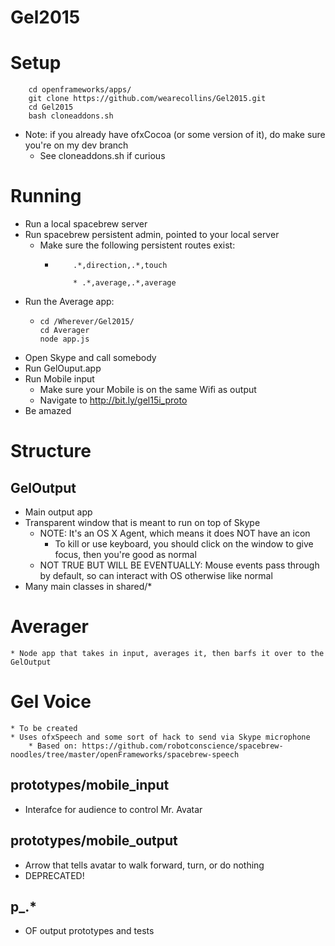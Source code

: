 # Gel2015

# Setup
``` 
	cd openframeworks/apps/
	git clone https://github.com/wearecollins/Gel2015.git
	cd Gel2015
	bash cloneaddons.sh
```
* Note: if you already have ofxCocoa (or some version of it), do make sure you're on my dev branch
	* See cloneaddons.sh if curious

# Running
* Run a local spacebrew server
* Run spacebrew persistent admin, pointed to your local server
	* Make sure the following persistent routes exist:
		* 	``` 
				.*,direction,.*,touch
				
				* .*,average,.*,average
			```
* Run the Average app:
	* 	```
		cd /Wherever/Gel2015/
		cd Averager
		node app.js
		```
* Open Skype and call somebody
* Run GelOuput.app
* Run Mobile input 
	* Make sure your Mobile is on the same Wifi as output
	* Navigate to http://bit.ly/gel15i_proto
* Be amazed

# Structure

## GelOutput
* Main output app
* Transparent window that is meant to run on top of Skype
	* NOTE: It's an OS X Agent, which means it does NOT have an icon
		* To kill or use keyboard, you should click on the window to give focus, then you're good as normal
	* NOT TRUE BUT WILL BE EVENTUALLY: Mouse events pass through by default, so can interact with OS otherwise like normal
* Many main classes in shared/*

# Averager
	* Node app that takes in input, averages it, then barfs it over to the GelOutput

# Gel Voice
	* To be created
	* Uses ofxSpeech and some sort of hack to send via Skype microphone
		* Based on: https://github.com/robotconscience/spacebrew-noodles/tree/master/openFrameworks/spacebrew-speech

## prototypes/mobile_input
* Interafce for audience to control Mr. Avatar

## prototypes/mobile_output
* Arrow that tells avatar to walk forward, turn, or do nothing
* DEPRECATED!

## p_.*
* OF output prototypes and tests
